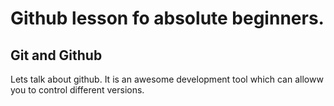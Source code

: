 # Github lesson fo absolute beginners.
## Git and Github

Lets talk about github. It is an awesome development tool which can alloww you to control different versions.